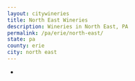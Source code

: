 ```yaml
---
layout: citywineries
title: North East Wineries
description: Wineries in North East, PA
permalink: /pa/erie/north-east/
state: pa
county: erie
city: north east
---
```

-
